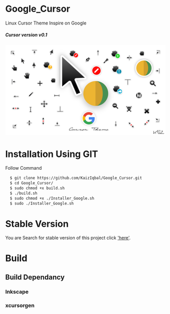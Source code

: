 # Google_Cursor
Linux Cursor Theme Inspire on Google

##### Cursor version v0.1
![alt text](https://github.com/KaizIqbal/Google_Cursor/blob/master/Image/All_cursor.png)

# Installation Using GIT
Follow Command

      $ git clone https://github.com/KaizIqbal/Google_Cursor.git
      $ cd Google_Cursor/
      $ sudo chmod +x build.sh
      $ ./build.sh
      $ sudo chmod +x ./Installer_Google.sh
      $ sudo ./Installer_Google.sh  
# Stable Version
 You are Search for stable version of this project click ['here'](https://www.opendesktop.org/p/1215613/).
# Build
## Build Dependancy
### Inkscape
### xcursorgen
